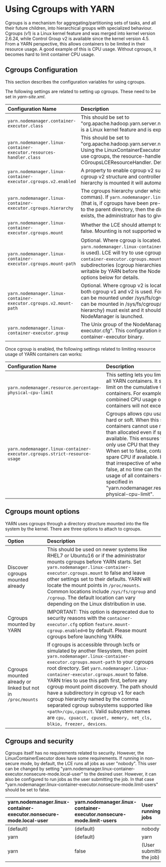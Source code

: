 <!---
  Licensed under the Apache License, Version 2.0 (the "License");
  you may not use this file except in compliance with the License.
  You may obtain a copy of the License at

   http://www.apache.org/licenses/LICENSE-2.0

  Unless required by applicable law or agreed to in writing, software
  distributed under the License is distributed on an "AS IS" BASIS,
  WITHOUT WARRANTIES OR CONDITIONS OF ANY KIND, either express or implied.
  See the License for the specific language governing permissions and
  limitations under the License. See accompanying LICENSE file.
-->

Using Cgroups with YARN
=======================

<!-- MACRO{toc|fromDepth=0|toDepth=3} -->

Cgroups is a mechanism for aggregating/partitioning sets of tasks, and all their future children, into hierarchical groups with specialized behaviour. Cgroups (v1) is a Linux kernel feature and was merged into kernel version 2.6.24, while Control Group v2 is available since the kernel version 4.5. From a YARN perspective, this allows containers to be limited in their resource usage. A good example of this is CPU usage. Without cgroups, it becomes hard to limit container CPU usage.

Cgroups Configuration
---------------------

This section describes the configuration variables for using cgroups.

The following settings are related to setting up cgroups. These need to be set in *yarn-site.xml*.

|Configuration Name | Description                                                                                                                                                                                                                                                                                                                                                                                                                                                                                               |
|:---- |:----------------------------------------------------------------------------------------------------------------------------------------------------------------------------------------------------------------------------------------------------------------------------------------------------------------------------------------------------------------------------------------------------------------------------------------------------------------------------------------------------------|
| `yarn.nodemanager.container-executor.class` | This should be set to "org.apache.hadoop.yarn.server.nodemanager.LinuxContainerExecutor". Cgroups is a Linux kernel feature and is exposed via the LinuxContainerExecutor.                                                                                                                                                                                                                                                                                                                                |
| `yarn.nodemanager.linux-container-executor.resources-handler.class` | This should be set to "org.apache.hadoop.yarn.server.nodemanager.util.CgroupsLCEResourcesHandler". Using the LinuxContainerExecutor doesn't force you to use cgroups. If you wish to use cgroups, the resource-handler-class must be set to CGroupsLCEResourceHandler. DefaultLCEResourcesHandler won't work.                                                                                                                                                                                             
| `yarn.nodemanager.linux-container-executor.cgroups.v2.enabled` | A property to enable cgroup v2 support. Setting this to true YARN will try to use the cgroup v2 structure and controllers. If this setting is true, but no unified (v2) hierarchy is mounted it will automatically fall back to v1. Defaults to false.                                                                                                                                                                                                                                                    ||
| `yarn.nodemanager.linux-container-executor.cgroups.hierarchy` | The cgroups hierarchy under which to place YARN proccesses (cannot contain commas). If `yarn.nodemanager.linux-container-executor.cgroups.mount` is false (that is, if cgroups have been pre-configured) and the YARN user has write access to the parent directory, then the directory will be created. If the directory already exists, the administrator has to give YARN write permissions to it recursively.                                                                                         |
| `yarn.nodemanager.linux-container-executor.cgroups.mount` | Whether the LCE should attempt to mount cgroups if not found - can be true or false. Mounting is not supported with cgroup v2.                                                                                                                                                                                                                                                                                                                                                                            |
| `yarn.nodemanager.linux-container-executor.cgroups.mount-path` | Optional. Where cgroup is located. LCE will try to mount them here, if `yarn.nodemanager.linux-container-executor.cgroups.mount` is true (and cgroup v1 is used). LCE will try to use cgroups from this location, if `yarn.nodemanager.linux-container-executor.cgroups.mount` is false. If specified, this path and its subdirectories (cgroup hierarchies) must exist and they should be readable and writable by YARN before the NodeManager is launched. See Cgroups mount options below for details. |
| `yarn.nodemanager.linux-container-executor.cgroups.v2.mount-path` | Optional. Where cgroup v2 is located. This property needs to be specified only if both cgroup v1 and v2 is used. For example in mixed mode cgroup v1 controllers can be mounted under /sys/fs/cgroup/ (i.e. /sys/fs/cgroup/cpu,cpuacct), while v2 can be mounted in /sys/fs/cgroup/unified folder. If specified, this path (cgroup v2 hierarchy) must exist and it should be readable and writable by YARN before the NodeManager is launched.                                                            |
| `yarn.nodemanager.linux-container-executor.group` | The Unix group of the NodeManager. It should match the setting in "container-executor.cfg". This configuration is required for validating the secure access of the container-executor binary.                                                                                                                                                                                                                                                                                                             |

Once cgroup is enabled, the following settings related to limiting resource usage of YARN containers can works:

|Configuration Name | Description                                                                                                                                                                                                                                                                                                                                                                                                                                                                                                                     |
|:---- |:--------------------------------------------------------------------------------------------------------------------------------------------------------------------------------------------------------------------------------------------------------------------------------------------------------------------------------------------------------------------------------------------------------------------------------------------------------------------------------------------------------------------------------|
| `yarn.nodemanager.resource.percentage-physical-cpu-limit` | This setting lets you limit the cpu usage of all YARN containers. It sets a hard upper limit on the cumulative CPU usage of the containers. For example, if set to 60, the combined CPU usage of all YARN containers will not exceed 60%.                                                                                                                                                                                                                                                                                       |
| `yarn.nodemanager.linux-container-executor.cgroups.strict-resource-usage` | Cgroups allows cpu usage limits to be hard or soft. When this setting is true, containers cannot use more CPU usage than allocated even if spare CPU is available. This ensures that containers can only use CPU that they were allocated. When set to false, containers can use spare CPU if available. It should be noted that irrespective of whether set to true or false, at no time can the combined CPU usage of all containers exceed the value specified in "yarn.nodemanager.resource.percentage-physical-cpu-limit". |

Cgroups mount options
---------------------

YARN uses cgroups through a directory structure mounted into the file system by the kernel. There are three options to attach to cgroups.

| Option                                                      | Description                                                                                                                                                                                                                                                                                                                                                                                                                                                                                                                                                                                         |
|:------------------------------------------------------------|:----------------------------------------------------------------------------------------------------------------------------------------------------------------------------------------------------------------------------------------------------------------------------------------------------------------------------------------------------------------------------------------------------------------------------------------------------------------------------------------------------------------------------------------------------------------------------------------------------|
| Discover cgroups mounted already                            | This should be used on newer systems like RHEL7 or Ubuntu16 or if the administrator mounts cgroups before YARN starts. Set `yarn.nodemanager.linux-container-executor.cgroups.mount` to false and leave other settings set to their defaults. YARN will locate the mount points in `/proc/mounts`. Common locations include `/sys/fs/cgroup` and `/cgroup`. The default location can vary depending on the Linux distribution in use.                                                                                                                                                               |
| Cgroups mounted by YARN                                     | IMPORTANT: This option is deprecated due to security reasons with the `container-executor.cfg` option `feature.mount-cgroup.enabled=0` by default. Please mount cgroups before launching YARN.                                                                                                                                                                                                                                                                                                                                                                                                      |
| Cgroups mounted already or linked but not in `/proc/mounts` | If cgroups is accessible through lxcfs or simulated by another filesystem, then point `yarn.nodemanager.linux-container-executor.cgroups.mount-path` to your cgroups root directory. Set `yarn.nodemanager.linux-container-executor.cgroups.mount` to false. YARN tries to use this path first, before any cgroup mount point discovery. The path should have a subdirectory in cgroup v1 for each cgroup hierarchy named by the comma separated cgroup subsystems supported like `<path>/cpu,cpuacct`. Valid subsystem names are `cpu, cpuacct, cpuset, memory, net_cls, blkio, freezer, devices`. |

Cgroups and security
--------------------

Cgroups itself has no requirements related to security. However, the LinuxContainerExecutor does have some requirements. If running in non-secure mode, by default, the LCE runs all jobs as user "nobody". This user can be changed by setting "yarn.nodemanager.linux-container-executor.nonsecure-mode.local-user" to the desired user. However, it can also be configured to run jobs as the user submitting the job. In that case "yarn.nodemanager.linux-container-executor.nonsecure-mode.limit-users" should be set to false.

| yarn.nodemanager.linux-container-executor.nonsecure-mode.local-user | yarn.nodemanager.linux-container-executor.nonsecure-mode.limit-users | User running jobs |
|:---- |:---- |:---- |
| (default) | (default) | nobody |
| yarn | (default) | yarn |
| yarn | false | (User submitting the job) |


